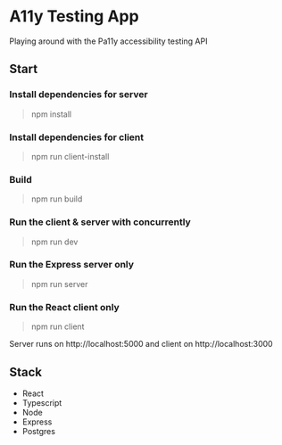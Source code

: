 # A11y Testing App

Playing around with the Pa11y accessibility testing API

## Start
 ### Install dependencies for server
> npm install
 
### Install dependencies for client
> npm run client-install

### Build
> npm run build

### Run the client & server with concurrently
> npm run dev

### Run the Express server only
> npm run server
 
### Run the React client only
> npm run client

Server runs on http://localhost:5000 and client on http://localhost:3000

## Stack
- React
- Typescript
- Node
- Express
- Postgres